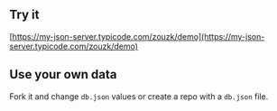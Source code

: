 ## Try it

[https://my-json-server.typicode.com/zouzk/demo](https://my-json-server.typicode.com/zouzk/demo)

## Use your own data

Fork it and change `db.json` values or create a repo with a `db.json` file.
